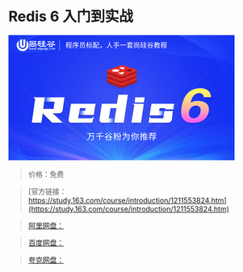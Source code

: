 # Redis 6 入门到实战

![img](../../../assets/study163/free/ca15fd95568740de8712a579dc2141e4.jpg)

> 价格：免费

> [官方链接：https://study.163.com/course/introduction/1211553824.htm](https://study.163.com/course/introduction/1211553824.htm)

> [阿里网盘：]()

> [百度网盘：]()

> [夸克网盘：]()
